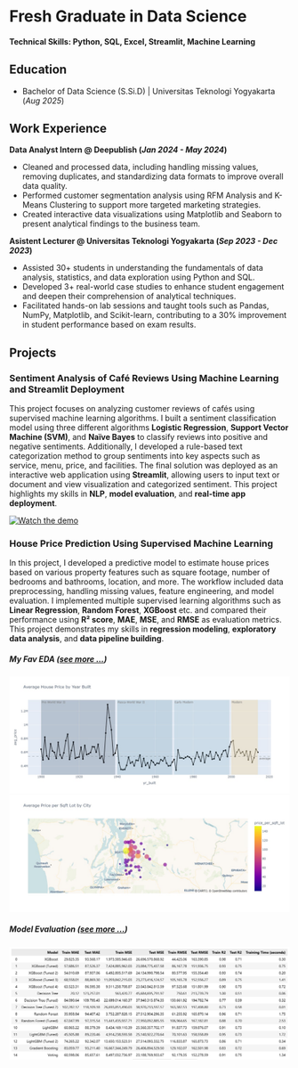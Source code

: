# Fresh Graduate in Data Science

#### Technical Skills: Python, SQL, Excel, Streamlit, Machine Learning

## Education 			        		
- Bachelor of Data Science (S.Si.D) | Universitas Teknologi Yogyakarta (_Aug 2025_)

## Work Experience
**Data Analyst Intern @ Deepublish (_Jan 2024 - May 2024_)**
- Cleaned and processed data, including handling missing values, removing duplicates, and standardizing data formats to improve overall data quality.
- Performed customer segmentation analysis using RFM Analysis and K-Means Clustering to support more targeted marketing strategies.
- Created interactive data visualizations using Matplotlib and Seaborn to present analytical findings to the business team.

**Asistent Lecturer @ Universitas Teknologi Yogyakarta (_Sep 2023 - Dec 2023_)**
- Assisted 30+ students in understanding the fundamentals of data analysis, statistics, and data exploration using Python and SQL.
- Developed 3+ real-world case studies to enhance student engagement and deepen their comprehension of analytical techniques.
- Facilitated hands-on lab sessions and taught tools such as Pandas, NumPy, Matplotlib, and Scikit-learn, contributing to a 30% improvement in student performance based on exam results.

## Projects
### Sentiment Analysis of Café Reviews Using Machine Learning and Streamlit Deployment

This project focuses on analyzing customer reviews of cafés using supervised machine learning algorithms. I built a sentiment classification model using three different algorithms **Logistic Regression**, **Support Vector Machine (SVM)**, and **Naïve Bayes** to classify reviews into positive and negative sentiments. Additionally, I developed a rule-based text categorization method to group sentiments into key aspects such as service, menu, price, and facilities. The final solution was deployed as an interactive web application using **Streamlit**, allowing users to input text or document and view visualization and categorized sentiment. This project highlights my skills in **NLP**, **model evaluation**, and **real-time app deployment**.

[![Watch the demo](https://img.youtube.com/vi/IY7HCWYPa58/hqdefault.jpg)](https://www.youtube.com/watch?v=IY7HCWYPa58)


### House Price Prediction Using Supervised Machine Learning

In this project, I developed a predictive model to estimate house prices based on various property features such as square footage, number of bedrooms and bathrooms, location, and more. The workflow included data preprocessing, handling missing values, feature engineering, and model evaluation. I implemented multiple supervised learning algorithms such as **Linear Regression**, **Random Forest**, **XGBoost** etc. and compared their performance using **R² score**, **MAE**, **MSE**, and **RMSE** as evaluation metrics. This project demonstrates my skills in **regression modeling**, **exploratory data analysis**, and **data pipeline building**.

##### My Fav EDA ([see more ...](https://github.com/leonalhidayah/house-price-prediction/blob/main/notebooks/01-eda.ipynb))
![Geospatial Viz](assets/img/line_charts.jpg)
![Geospatial Viz](assets/img/geospatial_viz.jpg)

##### Model Evaluation ([see more ...](https://github.com/leonalhidayah/house-price-prediction/blob/main/notebooks/03-model_dev.ipynb))
![Model Evaluation](assets/img/reg_model_evaluation.png)

<!-- ## Blog
- [Data Science Blog](https://medium.com/@shawhin) -->